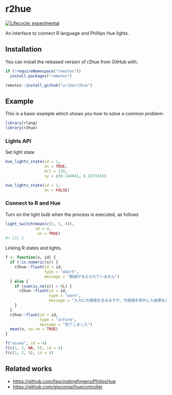
<!-- README.md is generated from README.Rmd. Please edit that file -->

# r2hue

<!-- badges: start -->

[![Lifecycle:
experimental](https://img.shields.io/badge/lifecycle-experimental-orange.svg)](https://lifecycle.r-lib.org/articles/stages.html#experimental)
<!-- badges: end -->

An interface to connect R language and Phillips Hue lights.

## Installation

You can install the released version of r2hue from GitHub with:

``` r
if (!requireNamespace("remotes"))
  install.packages("remotes")

remotes::install_github("uribo/r2hue")
```

## Example

This is a basic example which shows you how to solve a common problem:

``` r
library(rlang)
library(r2hue)
```

### Lights API

Set light state

``` r
hue_lights_state(id = 1, 
                 on = TRUE, 
                 bri = 220, 
                 xy = c(0.144041, 0.187314))
```

``` r
hue_lights_state(id = 1, 
                 on = FALSE)
```

### Connect to R and Hue

Turn on the light bulb when the process is executed, as follows

``` r
light_switch(mean(c(2, 3, 4)),
             id = 4,
              on = TRUE)
#> [1] 3
```

Linking R states and lights.

``` r
f <- function(x, id) {
  if (!is.numeric(x)) {
    r2hue::flash(id = id, 
                 type = "abort", 
                 message = "数値が与えられていません")
  } else {
    if (sum(is.na(x)) > 0L) {
      r2hue::flash(id = id,
                   type = "warn",
                   message = "入力に欠損値を含みますが、欠損値を除外した結果を返します")
    }  
  }
  r2hue::flash(id = id,
               type = "inform",
               message = "完了しました")
  mean(x, na.rm = TRUE)
}
```

``` r
f("aiueo", id = 4)
f(c(1, 2, NA, 5), id = 4)
f(c(1, 2, 5), id = 4)
```

## Related works

-   <https://github.com/fascinatingfingers/PhilipsHue>
-   <https://github.com/giocomai/huecontroller>
